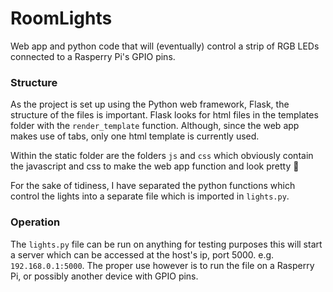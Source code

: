 # RoomLights
Web app and python code that will (eventually) control a strip of RGB LEDs connected to a Rasperry Pi's GPIO pins.

### Structure

As the project is set up using the Python web framework, Flask, the structure of the files is important. 
Flask looks for html files in the templates folder with the `render_template` function. Although, since the web app makes use of tabs, only one html template is currently used. 

Within the static folder are the folders `js` and `css` which obviously contain the javascript and css to make the web app function and look pretty 🎉 

For the sake of tidiness, I have separated the python functions which control the lights into a separate file which is imported in `lights.py`.

### Operation

The `lights.py` file can be run on anything for testing purposes this will start a server which can be accessed at the host's ip, port 5000. e.g. `192.168.0.1:5000`.
The proper use however is to run the file on a Rasperry Pi, or possibly another device with GPIO pins.


